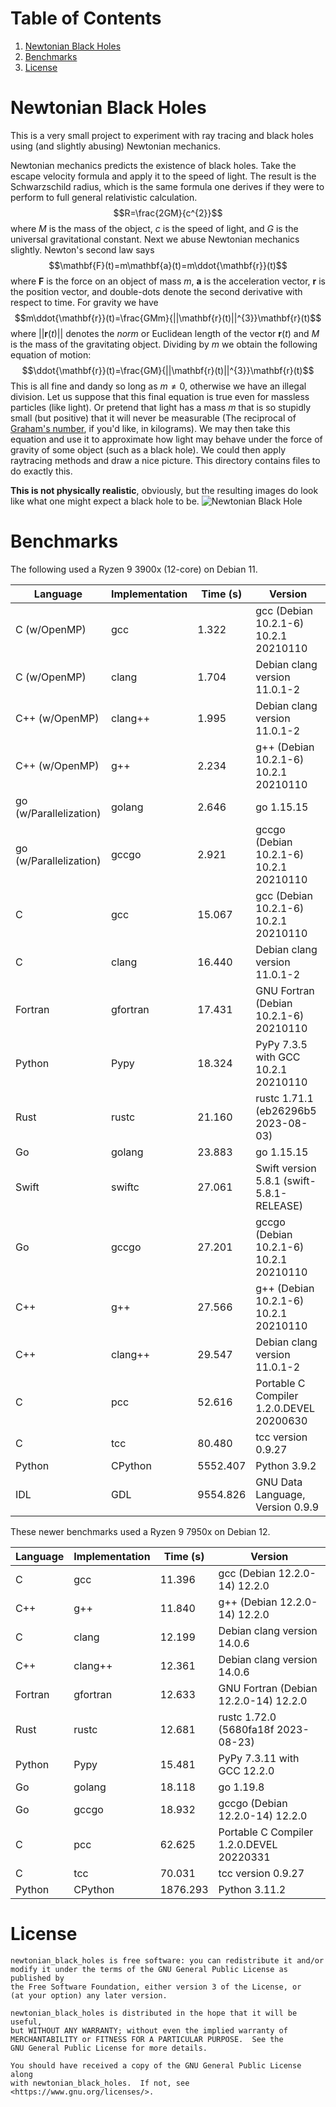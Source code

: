 # Table of Contents
1. [Newtonian Black Holes](#nbh)
2. [Benchmarks](#benchmarks)
3. [License](#license)

# Newtonian Black Holes <a name="nbh"></a>
This is a very small project to experiment with ray tracing and
black holes using (and slightly abusing) Newtonian mechanics.

Newtonian mechanics predicts the existence of black holes.
Take the escape velocity formula and apply it to the speed of light.
The result is the Schwarzschild radius, which is the same
formula one derives if they were to perform to full general
relativistic calculation.
$$R=\frac{2GM}{c^{2}}$$
where $M$ is the mass of the object, $c$ is the speed of light,
and $G$ is the universal gravitational constant. Next we abuse Newtonian
mechanics slightly. Newton's second law says
$$\mathbf{F}(t)=m\mathbf{a}(t)=m\ddot{\mathbf{r}}(t)$$
where $\mathbf{F}$ is the force on an object of mass $m$, $\mathbf{a}$ is
the acceleration vector, $\mathbf{r}$ is the position vector, and double-dots
denote the second derivative with respect to time. For gravity we have
$$m\ddot{\mathbf{r}}(t)=\frac{GMm}{||\mathbf{r}(t)||^{3}}\mathbf{r}(t)$$
where $||\mathbf{r}(t)||$ denotes the *norm* or Euclidean length of the
vector $\mathbf{r}(t)$ and $M$ is the mass of the gravitating object.
Dividing by $m$ we obtain the following equation of motion:
$$\ddot{\mathbf{r}}(t)=\frac{GM}{||\mathbf{r}(t)||^{3}}\mathbf{r}(t)$$
This is all fine and dandy so long as $m\ne{0}$, otherwise we have an
illegal division. Let us suppose that this final equation is true even for
massless particles (like light). Or pretend that light has a mass $m$ that
is so stupidly small (but positive) that it will never be measurable
(The reciprocal of [Graham's number](https://en.wikipedia.org/wiki/Graham%27s_number), if you'd like, in kilograms).
We may then take this equation and use it to approximate how light may
behave under the force of gravity of some object (such as a black hole).
We could then apply raytracing methods and draw a nice picture. This
directory contains files to do exactly this.

**This is not physically realistic**, obviously, but the resulting images
do look like what one might expect a black hole to be.
![Newtonian Black Hole](https://math.dartmouth.edu/~rmaguire/projects/newtonian_black_holes/newtonian_black_hole.png "Newtonian Black Hole")

# Benchmarks
The following used a Ryzen 9 3900x (12-core) on Debian 11.

| Language               | Implementation | Time (s) | Version                                  |
| ---------------------- | -------------- | -------- | ---------------------------------------- |
| C (w/OpenMP)           | gcc            |    1.322 | gcc (Debian 10.2.1-6) 10.2.1 20210110    |
| C (w/OpenMP)           | clang          |    1.704 | Debian clang version 11.0.1-2            |
| C++ (w/OpenMP)         | clang++        |    1.995 | Debian clang version 11.0.1-2            |
| C++ (w/OpenMP)         | g++            |    2.234 | g++ (Debian 10.2.1-6) 10.2.1 20210110    |
| go (w/Parallelization) | golang         |    2.646 | go 1.15.15                               |
| go (w/Parallelization) | gccgo          |    2.921 | gccgo (Debian 10.2.1-6) 10.2.1 20210110  |
| C                      | gcc            |   15.067 | gcc (Debian 10.2.1-6) 10.2.1 20210110    |
| C                      | clang          |   16.440 | Debian clang version 11.0.1-2            |
| Fortran                | gfortran       |   17.431 | GNU Fortran (Debian 10.2.1-6) 20210110   |
| Python                 | Pypy           |   18.324 | PyPy 7.3.5 with GCC 10.2.1 20210110      |
| Rust                   | rustc          |   21.160 | rustc 1.71.1 (eb26296b5 2023-08-03)      |
| Go                     | golang         |   23.883 | go 1.15.15                               |
| Swift                  | swiftc         |   27.061 | Swift version 5.8.1 (swift-5.8.1-RELEASE)|
| Go                     | gccgo          |   27.201 | gccgo (Debian 10.2.1-6) 10.2.1 20210110  |
| C++                    | g++            |   27.566 | g++ (Debian 10.2.1-6) 10.2.1 20210110    |
| C++                    | clang++        |   29.547 | Debian clang version 11.0.1-2            |
| C                      | pcc            |   52.616 | Portable C Compiler 1.2.0.DEVEL 20200630 |
| C                      | tcc            |   80.480 | tcc version 0.9.27                       |
| Python                 | CPython        | 5552.407 | Python 3.9.2                             |
| IDL                    | GDL            | 9554.826 | GNU Data Language, Version 0.9.9         |

These newer benchmarks used a Ryzen 9 7950x on Debian 12.

| Language               | Implementation | Time (s) | Version                                  |
| ---------------------- | -------------- | -------- | ---------------------------------------- |
| C                      | gcc            |   11.396 | gcc (Debian 12.2.0-14) 12.2.0            |
| C++                    | g++            |   11.840 | g++ (Debian 12.2.0-14) 12.2.0            |
| C                      | clang          |   12.199 | Debian clang version 14.0.6              |
| C++                    | clang++        |   12.361 | Debian clang version 14.0.6              |
| Fortran                | gfortran       |   12.633 | GNU Fortran (Debian 12.2.0-14) 12.2.0    |
| Rust                   | rustc          |   12.681 | rustc 1.72.0 (5680fa18f 2023-08-23)      |
| Python                 | Pypy           |   15.481 | PyPy 7.3.11 with GCC 12.2.0              |
| Go                     | golang         |   18.118 | go 1.19.8                                |
| Go                     | gccgo          |   18.932 | gccgo (Debian 12.2.0-14) 12.2.0          |
| C                      | pcc            |   62.625 | Portable C Compiler 1.2.0.DEVEL 20220331 |
| C                      | tcc            |   70.031 | tcc version 0.9.27                       |
| Python                 | CPython        | 1876.293 | Python 3.11.2                            |

# License
    newtonian_black_holes is free software: you can redistribute it and/or
    modify it under the terms of the GNU General Public License as published by
    the Free Software Foundation, either version 3 of the License, or
    (at your option) any later version.

    newtonian_black_holes is distributed in the hope that it will be useful,
    but WITHOUT ANY WARRANTY; without even the implied warranty of
    MERCHANTABILITY or FITNESS FOR A PARTICULAR PURPOSE.  See the
    GNU General Public License for more details.

    You should have received a copy of the GNU General Public License along
    with newtonian_black_holes.  If not, see <https://www.gnu.org/licenses/>.
